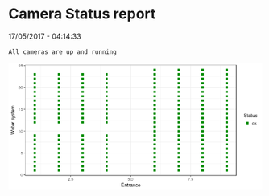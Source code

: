 Camera Status report
================
17/05/2017 - 04:14:33

    All cameras are up and running

![](camreport_files/figure-markdown_github/unnamed-chunk-2-1.png)

